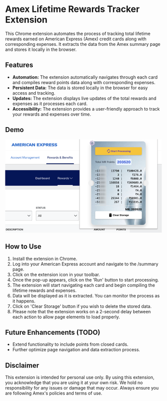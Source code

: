 # Amex Lifetime Rewards Tracker Extension
This Chrome extension automates the process of tracking total lifetime rewards earned on American Express (Amex) credit cards along with corresponding expenses. It extracts the data from the Amex summary page and stores it locally in the browser.

## Features
- **Automation:** The extension automatically navigates through each card and compiles reward points data along with corresponding expenses.
- **Persistent Data:** The data is stored locally in the browser for easy access and tracking.
- **Updates:** The extension displays live updates of the total rewards and expenses as it processes each card.
- **Accessibility:** The extension provides a user-friendly approach to track your rewards and expenses over time.

## Demo
![Demo Image](amex_lifetime_awards.png)

## How to Use
1. Install the extension in Chrome.
2. Log into your American Express account and navigate to the /summary page.
3. Click on the extension icon in your toolbar.
4. Once the pop-up appears, click on the 'Run' button to start processing.
5. The extension will start navigating each card and begin compiling the lifetime rewards and expenses.
6. Data will be displayed as it is extracted. You can monitor the process as it happens.
7. Click on 'Clear Storage' button if you wish to delete the stored data.
8. Please note that the extension works on a 2-second delay between each action to allow page elements to load properly.

## Future Enhancements (TODO)
- Extend functionality to include points from closed cards.
- Further optimize page navigation and data extraction process.
## Disclaimer
This extension is intended for personal use only. By using this extension, you acknowledge that you are using it at your own risk. We hold no responsibility for any issues or damage that may occur. Always ensure you are following Amex's policies and terms of use.